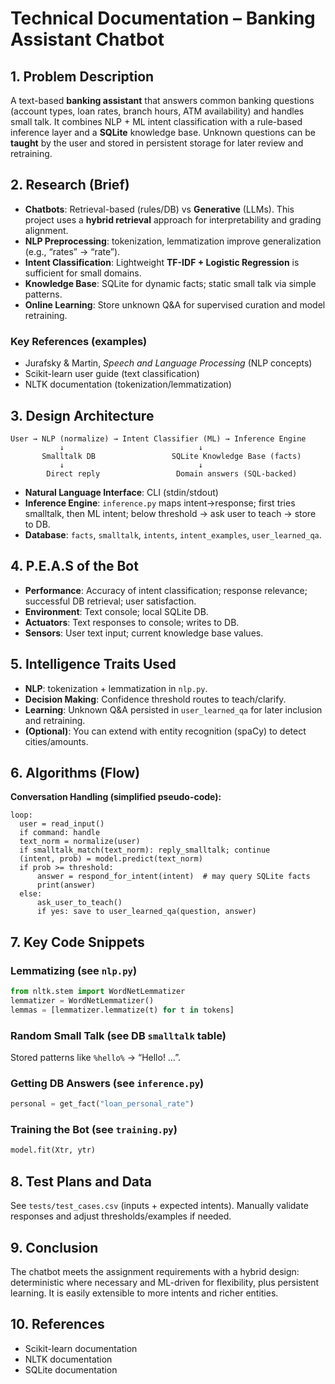 # Technical Documentation – Banking Assistant Chatbot

## 1. Problem Description
A text-based **banking assistant** that answers common banking questions (account types, loan rates, branch hours, ATM availability) and handles small talk. It combines NLP + ML intent classification with a rule-based inference layer and a **SQLite** knowledge base. Unknown questions can be **taught** by the user and stored in persistent storage for later review and retraining.

## 2. Research (Brief)
- **Chatbots**: Retrieval-based (rules/DB) vs **Generative** (LLMs). This project uses a **hybrid retrieval** approach for interpretability and grading alignment.
- **NLP Preprocessing**: tokenization, lemmatization improve generalization (e.g., “rates” → “rate”).
- **Intent Classification**: Lightweight **TF-IDF + Logistic Regression** is sufficient for small domains.
- **Knowledge Base**: SQLite for dynamic facts; static small talk via simple patterns.
- **Online Learning**: Store unknown Q&A for supervised curation and model retraining.

### Key References (examples)
- Jurafsky & Martin, *Speech and Language Processing* (NLP concepts)
- Scikit-learn user guide (text classification)
- NLTK documentation (tokenization/lemmatization)

## 3. Design Architecture
```
User → NLP (normalize) → Intent Classifier (ML) → Inference Engine
           ↓                              ↓
       Smalltalk DB                 SQLite Knowledge Base (facts)
           ↓                              ↓
        Direct reply                 Domain answers (SQL-backed)
```
- **Natural Language Interface**: CLI (stdin/stdout)
- **Inference Engine**: `inference.py` maps intent→response; first tries smalltalk, then ML intent; below threshold → ask user to teach → store to DB.
- **Database**: `facts`, `smalltalk`, `intents`, `intent_examples`, `user_learned_qa`.

## 4. P.E.A.S of the Bot
- **Performance**: Accuracy of intent classification; response relevance; successful DB retrieval; user satisfaction.
- **Environment**: Text console; local SQLite DB.
- **Actuators**: Text responses to console; writes to DB.
- **Sensors**: User text input; current knowledge base values.

## 5. Intelligence Traits Used
- **NLP**: tokenization + lemmatization in `nlp.py`.
- **Decision Making**: Confidence threshold routes to teach/clarify.
- **Learning**: Unknown Q&A persisted in `user_learned_qa` for later inclusion and retraining.
- **(Optional)**: You can extend with entity recognition (spaCy) to detect cities/amounts.

## 6. Algorithms (Flow)
**Conversation Handling (simplified pseudo-code):**
```
loop:
  user = read_input()
  if command: handle
  text_norm = normalize(user)
  if smalltalk_match(text_norm): reply_smalltalk; continue
  (intent, prob) = model.predict(text_norm)
  if prob >= threshold:
      answer = respond_for_intent(intent)  # may query SQLite facts
      print(answer)
  else:
      ask_user_to_teach()
      if yes: save to user_learned_qa(question, answer)
```

## 7. Key Code Snippets
### Lemmatizing (see `nlp.py`)
```python
from nltk.stem import WordNetLemmatizer
lemmatizer = WordNetLemmatizer()
lemmas = [lemmatizer.lemmatize(t) for t in tokens]
```

### Random Small Talk (see DB `smalltalk` table)
Stored patterns like `%hello%` → “Hello! …”.

### Getting DB Answers (see `inference.py`)
```python
personal = get_fact("loan_personal_rate")
```

### Training the Bot (see `training.py`)
```python
model.fit(Xtr, ytr)
```

## 8. Test Plans and Data
See `tests/test_cases.csv` (inputs + expected intents). Manually validate responses and adjust thresholds/examples if needed.

## 9. Conclusion
The chatbot meets the assignment requirements with a hybrid design: deterministic where necessary and ML-driven for flexibility, plus persistent learning. It is easily extensible to more intents and richer entities.

## 10. References
- Scikit-learn documentation
- NLTK documentation
- SQLite documentation
```

